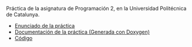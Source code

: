 Práctica de la asignatura de Programación 2, en la Universidad Politécnica de Catalunya.

- [Enunciado de la práctica](enunqp2023.pdf)
- [Documentación de la práctica (Generada con Doxygen)](./DOCS)
- [Código](./CODE)


